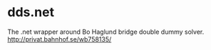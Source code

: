 dds.net
=======

The .net wrapper around Bo Haglund  bridge double dummy solver. http://privat.bahnhof.se/wb758135/